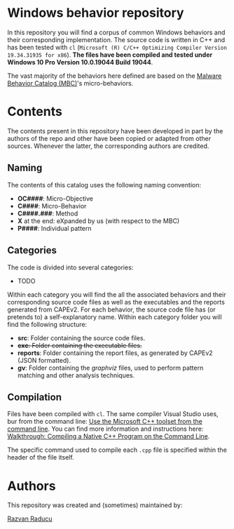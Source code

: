 # Windows behavior repository
In this repository you will find a corpus of common Windows behaviors and their corresponding implementation. The source code is written in C++ and has been tested with `cl` (`Microsoft (R) C/C++ Optimizing Compiler Version 19.34.31935 for x86`). **The files have been compiled and tested under Windows 10 Pro Version 10.0.19044 Build 19044**.

The vast majority of the behaviors here defined are based on the [Malware Behavior Catalog (MBC)](https://github.com/MBCProject/mbc-markdown)'s micro-behaviors.

# Contents
The contents present in this repository have been developed in part by the authors of the repo and other have been copied or adapted from other sources. Whenever the latter, the corresponding authors are credited.

## Naming
The contents of this catalog uses the following naming convention:
 
- **OC####**: Micro-Objective 
- **C####**: Micro-Behavior
- **C####.###**: Method
- **X** at the end: eXpanded by us (with respect to the MBC)
- **P####**: Individual pattern

## Categories
The code is divided into several categories:

- TODO

Within each category you will find the all the associated behaviors and their corresponding source code files as well as the executables and the reports generated from CAPEv2. For each behavior, the source code file has (or pretends to) a self-explanatory name. Within each category folder you will find the following structure: 

- **src**: Folder containing the source code files.
- ~~**exe**: Folder containing the executable files.~~
- **reports**: Folder containing the report files, as generated by CAPEv2 (JSON formatted).
- **gv**: Folder containing the _graphviz_ files, used to perform pattern matching and other analysis techniques.

## Compilation

Files have been compiled with `cl`. The same compiler Visual Studio uses, bur from the command line: [Use the Microsoft C++ toolset from the command line](https://learn.microsoft.com/en-us/cpp/build/building-on-the-command-line?view=msvc-170). You can find more information and instructions here: [Walkthrough: Compiling a Native C++ Program on the Command Line](https://learn.microsoft.com/en-us/cpp/build/walkthrough-compiling-a-native-cpp-program-on-the-command-line?view=msvc-170).

The specific command used to compile each `.cpp` file is specified within the header of the file itself.

# Authors
This repository was created and (sometimes) maintained by:

[Razvan Raducu](https://razvioverflow.github.io/)